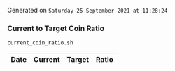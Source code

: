 Generated on `Saturday 25-September-2021 at 11:28:24`

### Current to Target Coin Ratio
`current_coin_ratio.sh`

Date|Current|Target|Ratio
---|---|---|---
